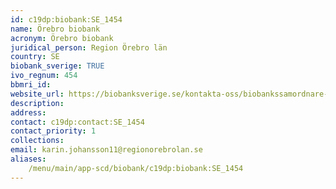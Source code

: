 ```yaml
---
id: c19dp:biobank:SE_1454
name: Örebro biobank
acronym: Örebro biobank
juridical_person: Region Örebro län
country: SE
biobank_sverige: TRUE
ivo_regnum: 454
bbmri_id:
website_url: https://biobanksverige.se/kontakta-oss/biobankssamordnare-och-nej-talonger/
description:
address:
contact: c19dp:contact:SE_1454
contact_priority: 1
collections:
email: karin.johansson11@regionorebrolan.se
aliases:
    /menu/main/app-scd/biobank/c19dp:biobank:SE_1454
---
```

